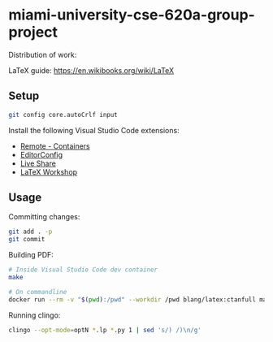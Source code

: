 [Live Share]: https://visualstudio.microsoft.com/services/live-share/
[EditorConfig]: https://marketplace.visualstudio.com/items?itemName=EditorConfig.EditorConfig
[LaTeX Workshop]: https://marketplace.visualstudio.com/items?itemName=James-Yu.latex-workshop
[Remote - Containers]: https://marketplace.visualstudio.com/items?itemName=ms-vscode-remote.remote-containers

# miami-university-cse-620a-group-project

Distribution of work:

LaTeX guide: <https://en.wikibooks.org/wiki/LaTeX>

## Setup

```bash
git config core.autoCrlf input
```

Install the following Visual Studio Code extensions:

- [Remote - Containers]
- [EditorConfig]
- [Live Share]
- [LaTeX Workshop]

## Usage

Committing changes:

```bash
git add . -p
git commit
```

Building PDF:

```bash
# Inside Visual Studio Code dev container
make

# On commandline
docker run --rm -v "$(pwd):/pwd" --workdir /pwd blang/latex:ctanfull make
```

Running clingo:

```bash
clingo --opt-mode=optN *.lp *.py 1 | sed 's/) /)\n/g'
```
